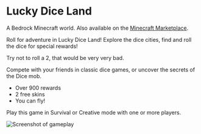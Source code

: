 # Lucky Dice Land
A Bedrock Minecraft world. Also available on the [Minecraft Marketplace](https://www.minecraft.net/en-us/marketplace/pdp?id=649e62fe-8a95-4855-8468-a9127e955d2a).

Roll for adventure in Lucky Dice Land! Explore the dice cities, find and roll the dice for special rewards!

Try not to roll a 2, that would be very very bad. 

Compete with your friends in classic dice games, or uncover the secrets of the Dice mob.
- Over 900 rewards
- 2 free skins
- You can fly!

Play this game in Survival or Creative mode with one or more players.

![Screenshot of gameplay](https://xforgeassets001.xboxlive.com/pf-namespace-b63a0803d3653643/af999caa-2029-438a-b370-567c92940dab/TWF_LuckyDiceLand_Thumbnail.jpg)


